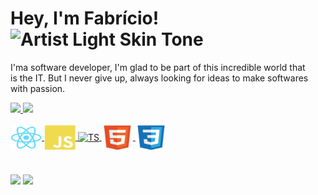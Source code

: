 

# Hey, I'm Fabrício! <img src="https://raw.githubusercontent.com/Tarikul-Islam-Anik/Animated-Fluent-Emojis/master/Emojis/People%20with%20professions/Artist%20Light%20Skin%20Tone.png" alt="Artist Light Skin Tone" width="25" height="25" />

I'ma software developer, I'm glad to be part of this incredible world that is the IT. But I never give up, always looking for ideas to make softwares with passion.


<div>
  <a href="https://github.com/Fabricio-developer">
  <img height="160em" src="https://github-readme-stats.vercel.app/api?username=Fabricio-developer&show_icons=true&theme=react&include_all_commits=true&count_private=true&border_radius=8&hide_border=true&bg_color=2D333B"/>
  <img height="160em" src="https://github-readme-stats.vercel.app/api/top-langs/?username=Fabricio-developer&layout=compact&langs_count=7&theme=react&border_radius=8&hide_border=true&bg_color=2D333B"/>
</div>
  
<div style="display: inline_block"><br>
 <img align="center" alt="React" height="40" width="50" src="https://raw.githubusercontent.com/devicons/devicon/master/icons/react/react-original.svg">
 <img align="center" alt="JS" height="40" width="50" src="https://raw.githubusercontent.com/devicons/devicon/master/icons/javascript/javascript-plain.svg">
 <img align="center" alt="TS" height="40" width="50" src="https://cdn.jsdelivr.net/gh/devicons/devicon/icons/typescript/typescript-original.svg">
 <img align="center" alt="HTML" height="40" width="50" src="https://raw.githubusercontent.com/devicons/devicon/master/icons/html5/html5-original.svg">
 <img align="center" alt="CSS" height="40" width="50" src="https://raw.githubusercontent.com/devicons/devicon/master/icons/css3/css3-original.svg">
 <!-- <img align="right" alt="Fabricio-developer-pic" height="150" src="https://raw.githubusercontent.com/Fabricio-developer/Fabricio-developer/6f58213ea4d422da67c4cbd5a13d457cc9627b52/bighead.svg"> -->
</div>
 
#

<div> 
 <a href="https://www.linkedin.com/in/fabrício-santos-dev-908/" target="_blank" ><img src="https://img.shields.io/badge/LinkedIn-0077B5?style=for-the-badge&logo=linkedin&logoColor=white"></a>
 <!-- <a href="https://t.me/Fabricio-developer"><img src="https://img.shields.io/badge/Telegram-2CA5E0?style=for-the-badge&logo=telegram&logoColor=white"></a> -->
 <a href = "mailto:Fabricio-developer@gmail.com" target="_blank"><img src="https://img.shields.io/badge/Gmail-D14836?style=for-the-badge&logo=gmail&logoColor=white"></a>
</div>

<!-- - Creating stylish effects like glassmorphism at this repo. [Stylish-library](https://github.com/Fabricio-developer/stylish-library)  -->

<!--
**Fabricio-developer/Fabricio-developer** is a ✨ _special_ ✨ repository because its `README.md` (this file) appears on your GitHub profile.
Here are some ideas to get you started:

## My Github stats:

<p align="center"> <img src="https://github-readme-stats.vercel.app/api?username=Fabricio-developer&show_icons=true&theme=gotham" alt="Fabrício dos santos stats" />
